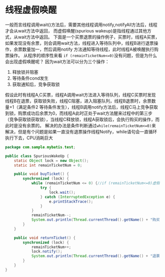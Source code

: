# 线程虚假唤醒
一般而言线程调用wait()方法后，需要其他线程调用notify,notifyAll方法后，线程才会从wait方法中返回， 而虚假唤醒(spurious wakeup)是指线程通过其他方式，从wait方法中返回。
下面是一个买票退票的操作例子，买票时，线程A买票，如果发现没有余票，则会调用wait方法，线程进入等待队列中，线程B进行退票操作，余票数量加一，然后调用notify 方法通知等待线程，此时线程A被唤醒执行购票操作。
从程序的顺序性来看 `if (remainTicketNum<=0)`没有问题，但是为什么会出现虚假唤醒呢？
因为wait方法可以分为三个操作：
1. 释放锁并阻塞
2. 等待条件cond发生
3. 获取通知后，竞争获取锁

假设此时有线程A,C买票，线程A调用wait方法进入等待队列，线程C买票时发现线程B在退票，获取锁失败，线程C阻塞，进入阻塞队列，线程B退票时，余票数量+1（满足条件2 等待条件发生），线程B调用notify方法后，线程C马上竞争获取到锁，购票成功后余票为0，而线程A此时正处于wait方法醒来过程中的第三步（竞争获取锁获取锁），当线程C释放锁，线程A获取锁后，会执行购买的操作，而此时是没有余票的。
解决的办法是条件判断通过`while(remainTicketNum<=0)`来解决，但是有个问题是如果一直没有退票操作线程Notify，while语句会一直循环执行下去，CPU消耗巨大
```java
package com.sample.mybatis.test;

public class SpuriousWakeUp {
    static Object lock = new Object();
    static int remainTicketNum = 0;

    public void buyTicket() {
        synchronized (lock) {
            while (remainTicketNum <= 0) {//if (remainTicketNum<=0)虚假唤醒
                try {
                    lock.wait();
                } catch (InterruptedException e) {
                    e.printStackTrace();
                }
            }
            remainTicketNum--;
            System.out.println(Thread.currentThread().getName() + "购买成功");
        }
    }

    public void returnTicket() {
        synchronized (lock) {
            remainTicketNum++;
            lock.notify();
            System.out.println(Thread.currentThread().getName() + "退票成功");
        }
    }
}
```

